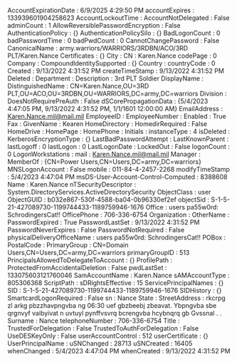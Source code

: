 AccountExpirationDate                : 6/9/2025 4:29:50 PM
accountExpires                       : 133939601904258623
AccountLockoutTime                   :
AccountNotDelegated                  : False
adminCount                           : 1
AllowReversiblePasswordEncryption    : False
AuthenticationPolicy                 : {}
AuthenticationPolicySilo             : {}
BadLogonCount                        : 0
badPasswordTime                      : 0
badPwdCount                          : 0
CannotChangePassword                 : False
CanonicalName                        : army.warriors/WARRIORS/3RDBN/ACO/3RD PLT/Karen.Nance
Certificates                         : {}
City                                 :
CN                                   : Karen.Nance
codePage                             : 0
Company                              :
CompoundIdentitySupported            : {}
Country                              :
countryCode                          : 0
Created                              : 9/13/2022 4:31:52 PM
createTimeStamp                      : 9/13/2022 4:31:52 PM
Deleted                              :
Department                           :
Description                          : 3rd PLT Soldier
DisplayName                          :
DistinguishedName                    : CN=Karen.Nance,OU=3RD PLT,OU=ACO,OU=3RDBN,OU=WARRIORS,DC=army,DC=warriors
Division                             :
DoesNotRequirePreAuth                : False
dSCorePropagationData                : {5/4/2023 4:47:05 PM, 9/13/2022 4:31:52 PM, 1/1/1601 12:00:00 AM}
EmailAddress                         : Karen.Nance.mil@mail.mil
EmployeeID                           :
EmployeeNumber                       :
Enabled                              : True
Fax                                  :
GivenName                            : Kearen
HomeDirectory                        :
HomedirRequired                      : False
HomeDrive                            :
HomePage                             :
HomePhone                            :
Initials                             :
instanceType                         : 4
isDeleted                            :
KerberosEncryptionType               : {}
LastBadPasswordAttempt               :
LastKnownParent                      :
lastLogoff                           : 0
lastLogon                            : 0
LastLogonDate                        :
LockedOut                            : False
logonCount                           : 0
LogonWorkstations                    :
mail                                 : Karen.Nance.mil@mail.mil
Manager                              :
MemberOf                             : {CN=Power Users,CN=Users,DC=army,DC=warriors}
MNSLogonAccount                      : False
mobile                               : 011-84-4-2457-2268
modifyTimeStamp                      : 5/4/2023 4:47:04 PM
msDS-User-Account-Control-Computed   : 8388608
Name                                 : Karen.Nance
nTSecurityDescriptor                 : System.DirectoryServices.ActiveDirectorySecurity
ObjectClass                          : user
ObjectGUID                           : b032e867-530f-4588-ba04-0b96330ef2ef
objectSid                            : S-1-5-21-427089730-1199744433-1189759946-1676
Office                               : users pa55w0rd: SchrodingersCat!!
OfficePhone                          : 706-336-6754
Organization                         :
OtherName                            :
PasswordExpired                      : True
PasswordLastSet                      : 9/13/2022 4:31:52 PM
PasswordNeverExpires                 : False
PasswordNotRequired                  : False
physicalDeliveryOfficeName           : users pa55w0rd: SchrodingersCat!!
POBox                                :
PostalCode                           :
PrimaryGroup                         : CN=Domain Users,CN=Users,DC=army,DC=warriors
primaryGroupID                       : 513
PrincipalsAllowedToDelegateToAccount : {}
ProfilePath                          :
ProtectedFromAccidentalDeletion      : False
pwdLastSet                           : 133075603121760046
SamAccountName                       : Karen.Nance
sAMAccountType                       : 805306368
ScriptPath                           :
sDRightsEffective                    : 15
ServicePrincipalNames                : {}
SID                                  : S-1-5-21-427089730-1199744433-1189759946-1676
SIDHistory                           : {}
SmartcardLogonRequired               : False
sn                                   : Nance
State                                :
StreetAddress                        : rkcrpg zl arkg pbzzhavpngvba ng 06:30 uef gbzbeebj zbeavat. Ybpngvba sbe qrgnvyf vaibyivat n uvtuyl pynffvsvrq
                                       bcrengvba hcybnqrq gb Gvssnal . .
Surname                              : Nance
telephoneNumber                      : 706-336-6754
Title                                :
TrustedForDelegation                 : False
TrustedToAuthForDelegation           : False
UseDESKeyOnly                        : False
userAccountControl                   : 512
userCertificate                      : {}
UserPrincipalName                    :
uSNChanged                           : 28713
uSNCreated                           : 16405
whenChanged                          : 5/4/2023 4:47:04 PM
whenCreated                          : 9/13/2022 4:31:52 PM
